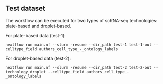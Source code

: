 ## Test dataset 

The workflow can be executed for two types of scRNA-seq technologies: plate-based and droplet-based.

For plate-based data (test-1):

```
nextflow run main.nf --slurm -resume --dir_path test-1 test-1-out --celltype_field authors_cell_type_-_ontology_labels
```

For droplet-based data (test-2):

```
nextflow run main.nf --slurm -resume --dir_path test-2 test-2-out --technology droplet --celltype_field authors_cell_type_-_ontology_labels
```

